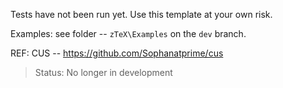 Tests have not been run yet. Use this template at your own risk.



Examples: see folder -- `zTeX\Examples` on the `dev` branch.



REF: CUS -- https://github.com/Sophanatprime/cus



> Status: No longer in development
